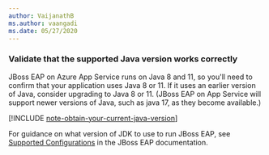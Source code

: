 ```yaml
---
author: VaijanathB
ms.author: vaangadi
ms.date: 05/27/2020
---
```


### Validate that the supported Java version works correctly

JBoss EAP on Azure App Service runs on Java 8 and 11, so you'll need to confirm that your application uses Java 8 or 11. If it uses an earlier version of Java, consider upgrading to Java 8 or 11. (JBoss EAP on App Service will support newer versions of Java, such as java 17, as they become available.)

[!INCLUDE [note-obtain-your-current-java-version](note-obtain-your-current-java-version.md)]

For guidance on what version of JDK to use to run JBoss EAP, see [Supported Configurations](https://access.redhat.com/documentation/en-us/red_hat_jboss_enterprise_application_platform/7.2/html/7.2.0_release_notes/supported_configs) in the JBoss EAP documentation.

